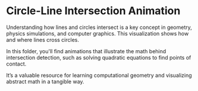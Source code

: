 # Circle-Line Intersection Animation

Understanding how lines and circles intersect is a key concept in geometry, physics simulations, and computer graphics. This visualization shows how and where lines cross circles.

In this folder, you'll find animations that illustrate the math behind intersection detection, such as solving quadratic equations to find points of contact.

It’s a valuable resource for learning computational geometry and visualizing abstract math in a tangible way.

